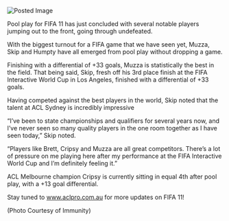 ![Posted Image](http://www.aclpro.com.au/tournament/stream-banners/skip1.jpg)




Pool play for FIFA 11 has just concluded with several notable players jumping out to the front, going through undefeated.





With the biggest turnout for a FIFA game that we have seen yet, Muzza, Skip and Humpty have all emerged from pool play without dropping a game.





Finishing with a differential of +33 goals, Muzza is statistically the best in the field. That being said, Skip, fresh off his 3rd place finish at the FIFA Interactive World Cup in Los Angeles, finished with a differential of +33 goals.





Having competed against the best players in the world, Skip noted that the talent at ACL Sydney is incredibly impressive





“I’ve been to state championships and qualifiers for several years now, and I’ve never seen so many quality players in the one room together as I have seen today,” Skip noted.





“Players like Brett, Cripsy and Muzza are all great competitors. There’s a lot of pressure on me playing here after my performance at the FIFA Interactive World Cup and I’m definitely feeling it.”





ACL Melbourne champion Cripsy is currently sitting in equal 4th after pool play, with a +13 goal differential.





Stay tuned to www.aclpro.com.au for more updates on FIFA 11!





(Photo Courtesy of Immunity)